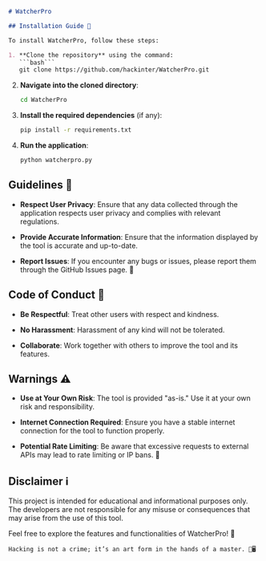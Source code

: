 ```markdown
# WatcherPro

## Installation Guide 🚀

To install WatcherPro, follow these steps:

1. **Clone the repository** using the command:
   ```bash```
   git clone https://github.com/hackinter/WatcherPro.git
   ```

2. **Navigate into the cloned directory**:
   ```bash
   cd WatcherPro
   ```

3. **Install the required dependencies** (if any):
   ```bash
   pip install -r requirements.txt
   ```

4. **Run the application**:
   ```bash
   python watcherpro.py
   ```

## Guidelines 📜

- **Respect User Privacy**: Ensure that any data collected through the application respects user privacy and complies with relevant regulations.
  
- **Provide Accurate Information**: Ensure that the information displayed by the tool is accurate and up-to-date.

- **Report Issues**: If you encounter any bugs or issues, please report them through the GitHub Issues page. 🐞

## Code of Conduct 🤝

- **Be Respectful**: Treat other users with respect and kindness.
  
- **No Harassment**: Harassment of any kind will not be tolerated.

- **Collaborate**: Work together with others to improve the tool and its features.

## Warnings ⚠️

- **Use at Your Own Risk**: The tool is provided "as-is." Use it at your own risk and responsibility.
  
- **Internet Connection Required**: Ensure you have a stable internet connection for the tool to function properly.

- **Potential Rate Limiting**: Be aware that excessive requests to external APIs may lead to rate limiting or IP bans. 🚫

## Disclaimer ℹ️

This project is intended for educational and informational purposes only. The developers are not responsible for any misuse or consequences that may arise from the use of this tool.

Feel free to explore the features and functionalities of WatcherPro! 🌟
```
Hacking is not a crime; it’s an art form in the hands of a master. 🎨🖥️
